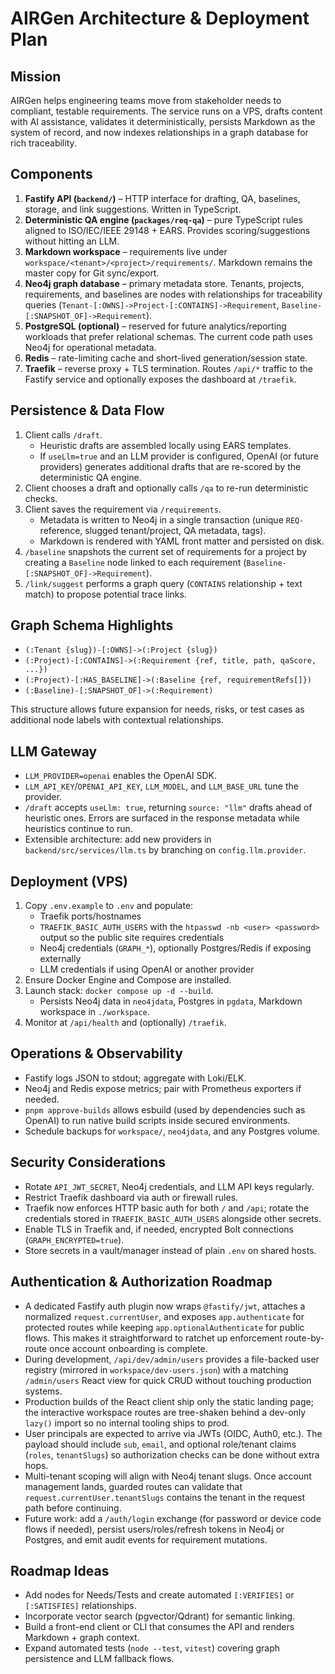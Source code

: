 # AIRGen Architecture & Deployment Plan

## Mission
AIRGen helps engineering teams move from stakeholder needs to compliant, testable requirements. The service runs on a VPS, drafts content with AI assistance, validates it deterministically, persists Markdown as the system of record, and now indexes relationships in a graph database for rich traceability.

## Components
1. **Fastify API (`backend/`)** – HTTP interface for drafting, QA, baselines, storage, and link suggestions. Written in TypeScript.
2. **Deterministic QA engine (`packages/req-qa`)** – pure TypeScript rules aligned to ISO/IEC/IEEE 29148 + EARS. Provides scoring/suggestions without hitting an LLM.
3. **Markdown workspace** – requirements live under `workspace/<tenant>/<project>/requirements/`. Markdown remains the master copy for Git sync/export.
4. **Neo4j graph database** – primary metadata store. Tenants, projects, requirements, and baselines are nodes with relationships for traceability queries (`Tenant-[:OWNS]->Project-[:CONTAINS]->Requirement`, `Baseline-[:SNAPSHOT_OF]->Requirement`).
5. **PostgreSQL (optional)** – reserved for future analytics/reporting workloads that prefer relational schemas. The current code path uses Neo4j for operational metadata.
6. **Redis** – rate-limiting cache and short-lived generation/session state.
7. **Traefik** – reverse proxy + TLS termination. Routes `/api/*` traffic to the Fastify service and optionally exposes the dashboard at `/traefik`.

## Persistence & Data Flow
1. Client calls `/draft`.
   - Heuristic drafts are assembled locally using EARS templates.
   - If `useLlm=true` and an LLM provider is configured, OpenAI (or future providers) generates additional drafts that are re-scored by the deterministic QA engine.
2. Client chooses a draft and optionally calls `/qa` to re-run deterministic checks.
3. Client saves the requirement via `/requirements`.
   - Metadata is written to Neo4j in a single transaction (unique `REQ-` reference, slugged tenant/project, QA metadata, tags).
   - Markdown is rendered with YAML front matter and persisted on disk.
4. `/baseline` snapshots the current set of requirements for a project by creating a `Baseline` node linked to each requirement (`Baseline-[:SNAPSHOT_OF]->Requirement`).
5. `/link/suggest` performs a graph query (`CONTAINS` relationship + text match) to propose potential trace links.

## Graph Schema Highlights
- `(:Tenant {slug})-[:OWNS]->(:Project {slug})`
- `(:Project)-[:CONTAINS]->(:Requirement {ref, title, path, qaScore, ...})`
- `(:Project)-[:HAS_BASELINE]->(:Baseline {ref, requirementRefs[]})`
- `(:Baseline)-[:SNAPSHOT_OF]->(:Requirement)`

This structure allows future expansion for needs, risks, or test cases as additional node labels with contextual relationships.

## LLM Gateway
- `LLM_PROVIDER=openai` enables the OpenAI SDK.
- `LLM_API_KEY`/`OPENAI_API_KEY`, `LLM_MODEL`, and `LLM_BASE_URL` tune the provider.
- `/draft` accepts `useLlm: true`, returning `source: "llm"` drafts ahead of heuristic ones. Errors are surfaced in the response metadata while heuristics continue to run.
- Extensible architecture: add new providers in `backend/src/services/llm.ts` by branching on `config.llm.provider`.

## Deployment (VPS)
1. Copy `.env.example` to `.env` and populate:
   - Traefik ports/hostnames
   - `TRAEFIK_BASIC_AUTH_USERS` with the `htpasswd -nb <user> <password>` output so the public site requires credentials
   - Neo4j credentials (`GRAPH_*`), optionally Postgres/Redis if exposing externally
   - LLM credentials if using OpenAI or another provider
2. Ensure Docker Engine and Compose are installed.
3. Launch stack: `docker compose up -d --build`.
   - Persists Neo4j data in `neo4jdata`, Postgres in `pgdata`, Markdown workspace in `./workspace`.
4. Monitor at `/api/health` and (optionally) `/traefik`.

## Operations & Observability
- Fastify logs JSON to stdout; aggregate with Loki/ELK.
- Neo4j and Redis expose metrics; pair with Prometheus exporters if needed.
- `pnpm approve-builds` allows esbuild (used by dependencies such as OpenAI) to run native build scripts inside secured environments.
- Schedule backups for `workspace/`, `neo4jdata`, and any Postgres volume.

## Security Considerations
- Rotate `API_JWT_SECRET`, Neo4j credentials, and LLM API keys regularly.
- Restrict Traefik dashboard via auth or firewall rules.
- Traefik now enforces HTTP basic auth for both `/` and `/api`; rotate the credentials stored in `TRAEFIK_BASIC_AUTH_USERS` alongside other secrets.
- Enable TLS in Traefik and, if needed, encrypted Bolt connections (`GRAPH_ENCRYPTED=true`).
- Store secrets in a vault/manager instead of plain `.env` on shared hosts.

## Authentication & Authorization Roadmap
- A dedicated Fastify auth plugin now wraps `@fastify/jwt`, attaches a normalized `request.currentUser`, and exposes `app.authenticate` for protected routes while keeping `app.optionalAuthenticate` for public flows. This makes it straightforward to ratchet up enforcement route-by-route once account onboarding is complete.
- During development, `/api/dev/admin/users` provides a file-backed user registry (mirrored in `workspace/dev-users.json`) with a matching `/admin/users` React view for quick CRUD without touching production systems.
- Production builds of the React client ship only the static landing page; the interactive workspace routes are tree-shaken behind a dev-only `lazy()` import so no internal tooling ships to prod.
- User principals are expected to arrive via JWTs (OIDC, Auth0, etc.). The payload should include `sub`, `email`, and optional role/tenant claims (`roles`, `tenantSlugs`) so authorization checks can be done without extra hops.
- Multi-tenant scoping will align with Neo4j tenant slugs. Once account management lands, guarded routes can validate that `request.currentUser.tenantSlugs` contains the tenant in the request path before continuing.
- Future work: add a `/auth/login` exchange (for password or device code flows if needed), persist users/roles/refresh tokens in Neo4j or Postgres, and emit audit events for requirement mutations.

## Roadmap Ideas
- Add nodes for Needs/Tests and create automated `[:VERIFIES]` or `[:SATISFIES]` relationships.
- Incorporate vector search (pgvector/Qdrant) for semantic linking.
- Build a front-end client or CLI that consumes the API and renders Markdown + graph context.
- Expand automated tests (`node --test`, `vitest`) covering graph persistence and LLM fallback flows.
